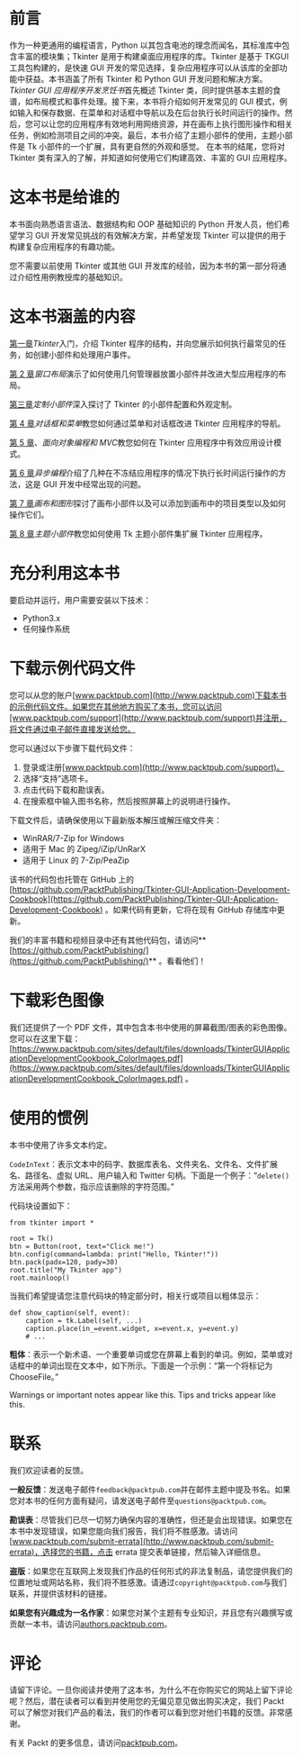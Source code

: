 # 前言

作为一种更通用的编程语言，Python 以其包含电池的理念而闻名，其标准库中包含丰富的模块集；Tkinter 是用于构建桌面应用程序的库。Tkinter 是基于 TKGUI 工具包构建的，是快速 GUI 开发的常见选择，复杂应用程序可以从该库的全部功能中获益。本书涵盖了所有 Tkinter 和 Python GUI 开发问题和解决方案。
*Tkinter GUI 应用程序开发烹饪书*首先概述 Tkinter 类，同时提供基本主题的食谱，如布局模式和事件处理。接下来，本书将介绍如何开发常见的 GUI 模式，例如输入和保存数据、在菜单和对话框中导航以及在后台执行长时间运行的操作。然后，您可以让您的应用程序有效地利用网络资源，并在画布上执行图形操作和相关任务，例如检测项目之间的冲突。最后，本书介绍了主题小部件的使用，主题小部件是 Tk 小部件的一个扩展，具有更自然的外观和感觉。
在本书的结尾，您将对 Tkinter 类有深入的了解，并知道如何使用它们构建高效、丰富的 GUI 应用程序。

# 这本书是给谁的

本书面向熟悉语言语法、数据结构和 OOP 基础知识的 Python 开发人员，他们希望学习 GUI 开发常见挑战的有效解决方案，并希望发现 Tkinter 可以提供的用于构建复杂应用程序的有趣功能。

您不需要以前使用 Tkinter 或其他 GUI 开发库的经验，因为本书的第一部分将通过介绍性用例教授库的基础知识。

# 这本书涵盖的内容

[第一章](1.html)*Tkinter*入门，介绍 Tkinter 程序的结构，并向您展示如何执行最常见的任务，如创建小部件和处理用户事件。

[第 2 章](2.html)*窗口布局*演示了如何使用几何管理器放置小部件并改进大型应用程序的布局。

[第三章](3.html)*定制小部件*深入探讨了 Tkinter 的小部件配置和外观定制。

[第 4 章](4.html)*对话框和菜单*教您如何通过菜单和对话框改进 Tkinter 应用程序的导航。

[第 5 章](5.html)、*面向对象编程和 MVC*教您如何在 Tkinter 应用程序中有效应用设计模式。

[第 6 章](6.html)*异步编程*介绍了几种在不冻结应用程序的情况下执行长时间运行操作的方法，这是 GUI 开发中经常出现的问题。

[第 7 章](7.html)*画布和图形*探讨了画布小部件以及可以添加到画布中的项目类型以及如何操作它们。

[第 8 章](8.html)*主题小部件*教您如何使用 Tk 主题小部件集扩展 Tkinter 应用程序。

# 充分利用这本书

要启动并运行，用户需要安装以下技术：

*   Python3.x
*   任何操作系统

# 下载示例代码文件

您可以从您的账户[www.packtpub.com](http://www.packtpub.com)下载本书的示例代码文件。如果您在其他地方购买了本书，您可以访问[www.packtpub.com/support](http://www.packtpub.com/support)并注册，将文件通过电子邮件直接发送给您。

您可以通过以下步骤下载代码文件：

1.  登录或注册[www.packtpub.com](http://www.packtpub.com/support)。
2.  选择“支持”选项卡。
3.  点击代码下载和勘误表。
4.  在搜索框中输入图书名称，然后按照屏幕上的说明进行操作。

下载文件后，请确保使用以下最新版本解压或解压缩文件夹：

*   WinRAR/7-Zip for Windows
*   适用于 Mac 的 Zipeg/iZip/UnRarX
*   适用于 Linux 的 7-Zip/PeaZip

该书的代码包也托管在 GitHub 上的[https://github.com/PacktPublishing/Tkinter-GUI-Application-Development-Cookbook](https://github.com/PacktPublishing/Tkinter-GUI-Application-Development-Cookbook) 。如果代码有更新，它将在现有 GitHub 存储库中更新。

我们的丰富书籍和视频目录中还有其他代码包，请访问**[https://github.com/PacktPublishing/](https://github.com/PacktPublishing/)** 。看看他们！

# 下载彩色图像

我们还提供了一个 PDF 文件，其中包含本书中使用的屏幕截图/图表的彩色图像。您可以在这里下载：[https://www.packtpub.com/sites/default/files/downloads/TkinterGUIApplicationDevelopmentCookbook_ColorImages.pdf](https://www.packtpub.com/sites/default/files/downloads/TkinterGUIApplicationDevelopmentCookbook_ColorImages.pdf) 。

# 使用的惯例

本书中使用了许多文本约定。

`CodeInText`：表示文本中的码字、数据库表名、文件夹名、文件名、文件扩展名、路径名、虚拟 URL、用户输入和 Twitter 句柄。下面是一个例子：“`delete()`方法采用两个参数，指示应该删除的字符范围。”

代码块设置如下：

```
from tkinter import * 

root = Tk() 
btn = Button(root, text="Click me!") 
btn.config(command=lambda: print("Hello, Tkinter!"))
btn.pack(padx=120, pady=30)
root.title("My Tkinter app")
root.mainloop()
```

当我们希望提请您注意代码块的特定部分时，相关行或项目以粗体显示：

```
def show_caption(self, event):
    caption = tk.Label(self, ...)
    caption.place(in_=event.widget, x=event.x, y=event.y)
    # ...
```

**粗体**：表示一个新术语、一个重要单词或您在屏幕上看到的单词。例如，菜单或对话框中的单词出现在文本中，如下所示。下面是一个示例：“第一个将标记为 ChooseFile。”

Warnings or important notes appear like this. Tips and tricks appear like this.

# 联系

我们欢迎读者的反馈。

**一般反馈**：发送电子邮件`feedback@packtpub.com`并在邮件主题中提及书名。如果您对本书的任何方面有疑问，请发送电子邮件至`questions@packtpub.com`。

**勘误表**：尽管我们已尽一切努力确保内容的准确性，但还是会出现错误。如果您在本书中发现错误，如果您能向我们报告，我们将不胜感激。请访问[www.packtpub.com/submit-errata](http://www.packtpub.com/submit-errata)，选择您的书籍，点击 errata 提交表单链接，然后输入详细信息。

**盗版**：如果您在互联网上发现我们作品的任何形式的非法复制品，请您提供我们的位置地址或网站名称，我们将不胜感激。请通过`copyright@packtpub.com`与我们联系，并提供该材料的链接。

**如果您有兴趣成为一名作家**：如果您对某个主题有专业知识，并且您有兴趣撰写或贡献一本书，请访问[authors.packtpub.com](http://authors.packtpub.com/)。

# 评论

请留下评论。一旦你阅读并使用了这本书，为什么不在你购买它的网站上留下评论呢？然后，潜在读者可以看到并使用您的无偏见意见做出购买决定，我们 Packt 可以了解您对我们产品的看法，我们的作者可以看到您对他们书籍的反馈。非常感谢。

有关 Packt 的更多信息，请访问[packtpub.com](https://www.packtpub.com/)。